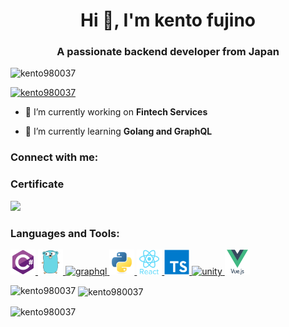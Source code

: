 <h1 align="center">Hi 👋, I'm kento fujino</h1>
<h3 align="center">A passionate backend developer from Japan</h3>

<p align="left"> <img src="https://komarev.com/ghpvc/?username=kento980037&label=Profile%20views&color=0e75b6&style=flat" alt="kento980037" /> </p>

<p align="left"> <a href="https://github.com/ryo-ma/github-profile-trophy"><img src="https://github-profile-trophy.vercel.app/?username=kento980037" alt="kento980037" /></a> </p>

- 🔭 I’m currently working on **Fintech Services**

- 🌱 I’m currently learning **Golang and GraphQL**

<h3 align="left">Connect with me:</h3>
<p align="left">
</p>

<h3 align="left">Certificate</h3>
<p align="left">
  <a href="https://google.accredible.com/8d5f8cf0-4028-45f5-a0cf-8e42a79e5f4c">
    <img src="https://github.com/kento980037/kento980037/assets/82075582/e8afb221-7f68-4b6a-bd25-1c49c66b0e18" width="100"/>
  </a>
</p>

<h3 align="left">Languages and Tools:</h3>
<p align="left"> <a href="https://www.w3schools.com/cs/" target="_blank" rel="noreferrer"> <img src="https://raw.githubusercontent.com/devicons/devicon/master/icons/csharp/csharp-original.svg" alt="csharp" width="40" height="40"/> </a> <a href="https://golang.org" target="_blank" rel="noreferrer"> <img src="https://raw.githubusercontent.com/devicons/devicon/master/icons/go/go-original.svg" alt="go" width="40" height="40"/> </a> <a href="https://graphql.org" target="_blank" rel="noreferrer"> <img src="https://www.vectorlogo.zone/logos/graphql/graphql-icon.svg" alt="graphql" width="40" height="40"/> </a> <a href="https://www.python.org" target="_blank" rel="noreferrer"> <img src="https://raw.githubusercontent.com/devicons/devicon/master/icons/python/python-original.svg" alt="python" width="40" height="40"/> </a> <a href="https://reactjs.org/" target="_blank" rel="noreferrer"> <img src="https://raw.githubusercontent.com/devicons/devicon/master/icons/react/react-original-wordmark.svg" alt="react" width="40" height="40"/> </a> <a href="https://www.typescriptlang.org/" target="_blank" rel="noreferrer"> <img src="https://raw.githubusercontent.com/devicons/devicon/master/icons/typescript/typescript-original.svg" alt="typescript" width="40" height="40"/> </a> <a href="https://unity.com/" target="_blank" rel="noreferrer"> <img src="https://www.vectorlogo.zone/logos/unity3d/unity3d-icon.svg" alt="unity" width="40" height="40"/> </a> <a href="https://vuejs.org/" target="_blank" rel="noreferrer"> <img src="https://raw.githubusercontent.com/devicons/devicon/master/icons/vuejs/vuejs-original-wordmark.svg" alt="vuejs" width="40" height="40"/> </a> </p>

<p><img align="left" src="https://github-readme-stats.vercel.app/api/top-langs?username=kento980037&show_icons=true&locale=en&layout=compact" alt="kento980037" /></p>

<p>&nbsp;<img align="center" src="https://github-readme-stats.vercel.app/api?username=kento980037&show_icons=true&locale=en" alt="kento980037" /></p>

<p><img align="center" src="https://github-readme-streak-stats.herokuapp.com/?user=kento980037&" alt="kento980037" /></p>
